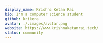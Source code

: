 ```yaml
---
display_name: Krishna Ketan Rai
bio: I'm a computer science student
github: krikera
avatar: ./.images/avatar.png
website: https://www.krishnaketanrai.tech/
status: community
---
```

